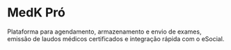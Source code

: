 # MedK Pró
Plataforma para agendamento, armazenamento e envio de exames, emissão de laudos médicos certificados e integração rápida com o eSocial.
